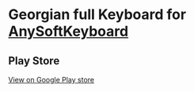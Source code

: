 # Georgian full Keyboard for [AnySoftKeyboard](https://github.com/AnySoftKeyboard/AnySoftKeyboard)

## Play Store
[View on Google Play store](https://play.google.com/store/apps/details?id=com.anysoftkeyboard.languagepack.georgian_full)